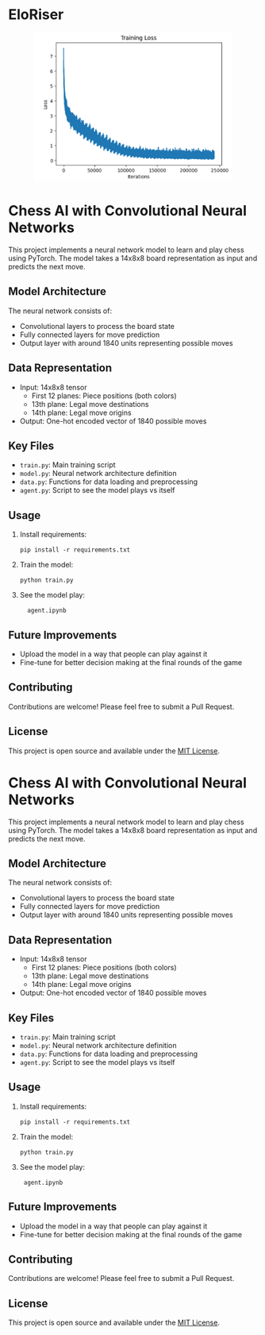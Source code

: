 # EloRiser
<p align="center">
  <img src="assets\training_loss.PNG" width="400" height="300" alt="Loss">
</p>

# Chess AI with Convolutional Neural Networks

This project implements a neural network model to learn and play chess using PyTorch. The model takes a 14x8x8 board representation as input and predicts the next move.

## Model Architecture

The neural network consists of:
- Convolutional layers to process the board state
- Fully connected layers for move prediction
- Output layer with around 1840 units representing possible moves

## Data Representation

- Input: 14x8x8 tensor
   - First 12 planes: Piece positions (both colors)
   - 13th plane: Legal move destinations
   - 14th plane: Legal move origins
- Output: One-hot encoded vector of 1840 possible moves

## Key Files

- `train.py`: Main training script
- `model.py`: Neural network architecture definition
- `data.py`: Functions for data loading and preprocessing
- `agent.py`: Script to see the model plays vs itself

## Usage

1. Install requirements:
    ```
    pip install -r requirements.txt
    ```

2. Train the model:
    ```
    python train.py
    ```

3. See the model play:
    ```
      agent.ipynb
    ```

## Future Improvements

- Upload the model in a way that people can play against it
- Fine-tune for better decision making at the final rounds of the game

## Contributing

Contributions are welcome! Please feel free to submit a Pull Request.

## License

This project is open source and available under the [MIT License](LICENSE).
# Chess AI with Convolutional Neural Networks

This project implements a neural network model to learn and play chess using PyTorch. The model takes a 14x8x8 board representation as input and predicts the next move.

## Model Architecture

The neural network consists of:
- Convolutional layers to process the board state
- Fully connected layers for move prediction
- Output layer with around 1840 units representing possible moves

## Data Representation

- Input: 14x8x8 tensor
  - First 12 planes: Piece positions (both colors)
  - 13th plane: Legal move destinations
  - 14th plane: Legal move origins
- Output: One-hot encoded vector of 1840 possible moves

## Key Files

- `train.py`: Main training script
- `model.py`: Neural network architecture definition
- `data.py`: Functions for data loading and preprocessing
- `agent.py`: Script to see the model plays vs itself

## Usage

1. Install requirements:
   ```
   pip install -r requirements.txt
   ```

2. Train the model:
   ```
   python train.py
   ```

3. See the model play:
   ```
    agent.ipynb
   ```

## Future Improvements

- Upload the model in a way that people can play against it
- Fine-tune for better decision making at the final rounds of the game

## Contributing

Contributions are welcome! Please feel free to submit a Pull Request.

## License

This project is open source and available under the [MIT License](LICENSE).
